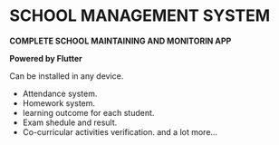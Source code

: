 
# SCHOOL MANAGEMENT SYSTEM


**COMPLETE SCHOOL MAINTAINING AND MONITORIN APP**    
  
**Powered by Flutter**  
  
  Can be installed in any device.  

- Attendance system.
- Homework system.
- learning outcome for each student.
- Exam shedule and result.
- Co-curricular activities verification.
and a lot more...
